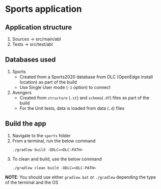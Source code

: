 # Sports application

## Application structure
1. Sources  -> src/main/abl
1. Tests    -> src/test/abl

## Databases used
1. Sports
    - Created from a Sports2020 database from DLC (OpenEdge install location) as part of the build 
    - Use Single User mode (`-1` option) to connect
1. Avengers
    - Created from `structure` (`.st`) and `schema`(`.df`) files as part of the build 
    - For the Unit tests, data is loaded from data (`.d`) files

## Build the app
1. Navigate to the `sports` folder
1. From a terminal, run the below command
    ```
    ./gradlew build -DDLC=<DLC-PATH>
    ```
1. To clean and build, use the below command
    ```
    ./gradlew clean build -DDLC=<DLC-PATH>
    ```
**NOTE**: You should use either `gradlew.bat` or `./gradlew` depending the type of the terminal and the OS